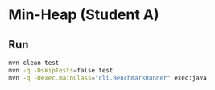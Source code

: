 # Min-Heap (Student A)

## Run
```bash
mvn clean test
mvn -q -DskipTests=false test
mvn -q -Dexec.mainClass="cli.BenchmarkRunner" exec:java
